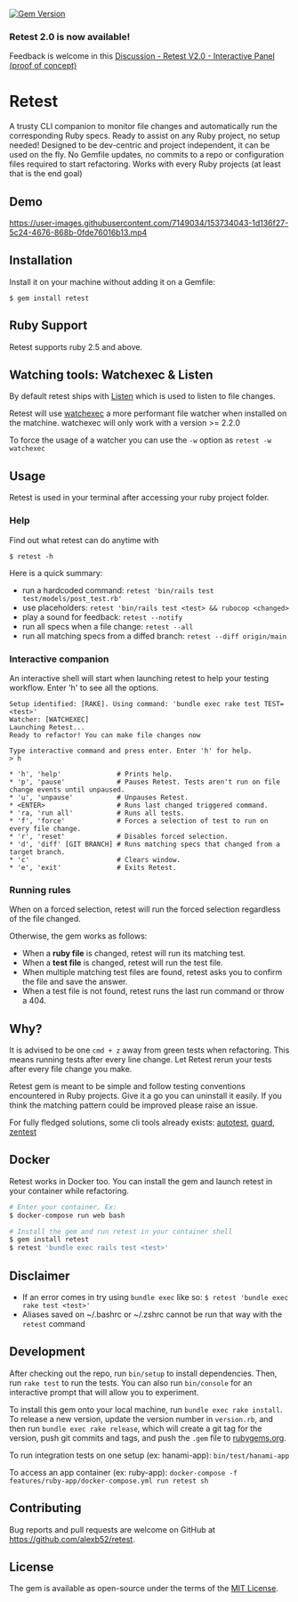 [![Gem Version](https://badge.fury.io/rb/retest.svg)](https://badge.fury.io/rb/retest)

### Retest 2.0 is now available!

Feedback is welcome in this [Discussion - Retest V2.0 - Interactive Panel (proof of concept)](https://github.com/AlexB52/retest/discussions/216)

# Retest

A trusty CLI companion to monitor file changes and automatically run the corresponding Ruby specs. Ready to assist on any Ruby project, no setup needed! Designed to be dev-centric and project independent, it can be used on the fly. No Gemfile updates, no commits to a repo or configuration files required to start refactoring. Works with every Ruby projects (at least that is the end goal)

## Demo

https://user-images.githubusercontent.com/7149034/153734043-1d136f27-5c24-4676-868b-0fde76016b13.mp4

## Installation

Install it on your machine without adding it on a Gemfile:

    $ gem install retest

## Ruby Support

Retest supports ruby 2.5 and above.

## Watching tools: Watchexec & Listen

By default retest ships with [Listen](https://github.com/guard/listen) which is used to listen to file changes. 

Retest will use [watchexec](https://github.com/watchexec/watchexec) a more performant file watcher when installed on the matchine. watchexec will only work with a version >= 2.2.0

To force the usage of a watcher you can use the `-w` option as `retest -w watchexec`

## Usage

Retest is used in your terminal after accessing your ruby project folder.

### Help

Find out what retest can do anytime with

    $ retest -h

Here is a quick summary:

  * run a hardcoded command: `retest 'bin/rails test test/models/post_test.rb'`
  * use placeholders: `retest 'bin/rails test <test> && rubocop <changed>`
  * play a sound for feedback: `retest --notify`
  * run all specs when a file change: `retest --all`
  * run all matching specs from a diffed branch: `retest --diff origin/main`

### Interactive companion

An interactive shell will start when launching retest to help your testing workflow. Enter 'h' to see all the options.

```
Setup identified: [RAKE]. Using command: 'bundle exec rake test TEST=<test>'
Watcher: [WATCHEXEC]
Launching Retest...
Ready to refactor! You can make file changes now

Type interactive command and press enter. Enter 'h' for help.
> h

* 'h', 'help'              # Prints help.
* 'p', 'pause'             # Pauses Retest. Tests aren't run on file change events until unpaused.
* 'u', 'unpause'           # Unpauses Retest.
* <ENTER>                  # Runs last changed triggered command.
* 'ra, 'run all'           # Runs all tests.
* 'f', 'force'             # Forces a selection of test to run on every file change.
* 'r', 'reset'             # Disables forced selection.
* 'd', 'diff' [GIT BRANCH] # Runs matching specs that changed from a target branch.
* 'c'                      # Clears window.
* 'e', 'exit'              # Exits Retest.

```
### Running rules

When on a forced selection, retest will run the forced selection regardless of the file changed.

Otherwise, the gem works as follows:

* When a **ruby file** is changed, retest will run its matching test.
* When a **test file** is changed, retest will run the test file.
* When multiple matching test files are found, retest asks you to confirm the file and save the answer.
* When a test file is not found, retest runs the last run command or throw a 404.

## Why?
It is advised to be one `cmd + z` away from green tests when refactoring. This means running tests after every line change. Let Retest rerun your tests after every file change you make.

Retest gem is meant to be simple and follow testing conventions encountered in Ruby projects. Give it a go you can uninstall it easily. If you think the matching pattern could be improved please raise an issue.

For fully fledged solutions, some cli tools already exists: [autotest](https://github.com/grosser/autotest), [guard](https://github.com/guard/guard), [zentest](https://github.com/seattlerb/zentest)

## Docker

Retest works in Docker too. You can install the gem and launch retest in your container while refactoring.

```bash
# Enter your container. Ex:
$ docker-compose run web bash

# Install the gem and run retest in your container shell
$ gem install retest
$ retest 'bundle exec rails test <test>'
```

## Disclaimer
* If an error comes in try using `bundle exec` like so: `$ retest 'bundle exec rake test <test>'`
* Aliases saved on ~/.bashrc or ~/.zshrc cannot be run that way with the `retest` command

## Development

After checking out the repo, run `bin/setup` to install dependencies. Then, run `rake test` to run the tests. You can also run `bin/console` for an interactive prompt that will allow you to experiment.

To install this gem onto your local machine, run `bundle exec rake install`. To release a new version, update the version number in `version.rb`, and then run `bundle exec rake release`, which will create a git tag for the version, push git commits and tags, and push the `.gem` file to [rubygems.org](https://rubygems.org).

To run integration tests on one setup (ex: hanami-app): `bin/test/hanami-app`

To access an app container (ex: ruby-app): `docker-compose -f features/ruby-app/docker-compose.yml run retest sh`

## Contributing

Bug reports and pull requests are welcome on GitHub at https://github.com/alexb52/retest.


## License

The gem is available as open-source under the terms of the [MIT License](https://opensource.org/licenses/MIT).
